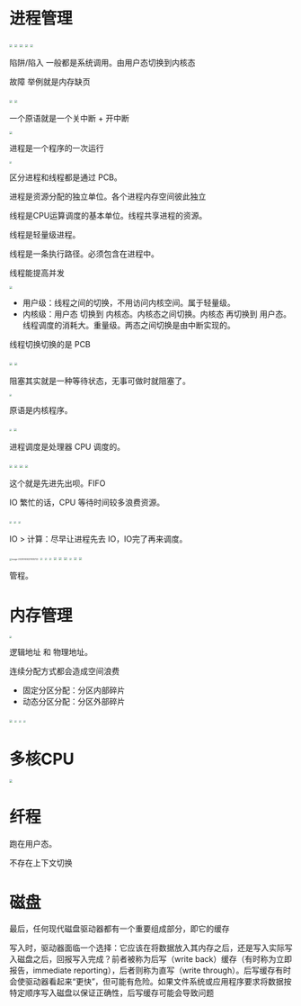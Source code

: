 # 进程管理

<img src="https://gpf-img.oss-cn-beijing.aliyuncs.com/20231006193242.png" style="zoom:33%;" />

<img src="https://gpf-img.oss-cn-beijing.aliyuncs.com/20231006193319.png" style="zoom:33%;" />

<img src="https://gpf-img.oss-cn-beijing.aliyuncs.com/20231006193339.png" style="zoom:33%;" />

<img src="https://gpf-img.oss-cn-beijing.aliyuncs.com/20231006193457.png" style="zoom:33%;" />

<img src="https://gpf-img.oss-cn-beijing.aliyuncs.com/20231006193615.png" style="zoom:33%;" />

陷阱/陷入 一般都是系统调用。由用户态切换到内核态

故障 举例就是内存缺页

<img src="https://gpf-img.oss-cn-beijing.aliyuncs.com/20231006193741.png" style="zoom:33%;" />

<img src="https://gpf-img.oss-cn-beijing.aliyuncs.com/20231006193854.png" style="zoom:33%;" />

一个原语就是一个关中断 + 开中断

<img src="https://gpf-img.oss-cn-beijing.aliyuncs.com/20231006193951.png" style="zoom:33%;" />

进程是一个程序的一次运行

<img src="https://gpf-img.oss-cn-beijing.aliyuncs.com/20231008110905.png" style="zoom:25%;" />

区分进程和线程都是通过 PCB。

进程是资源分配的独立单位。各个进程内存空间彼此独立

线程是CPU运算调度的基本单位。线程共享进程的资源。

线程是轻量级进程。

线程是一条执行路径。必须包含在进程中。

线程能提高并发

<img src="https://gpf-img.oss-cn-beijing.aliyuncs.com/20231008110952.png" style="zoom:33%;" />



- 用户级：线程之间的切换，不用访问内核空间。属于轻量级。
- 内核级：用户态 切换到 内核态。内核态之间切换。内核态 再切换到 用户态。线程调度的消耗大。重量级。两态之间切换是由中断实现的。

线程切换切换的是 PCB

<img src="https://gpf-img.oss-cn-beijing.aliyuncs.com/20231008110952.png" style="zoom:33%;" />

<img src="https://gpf-img.oss-cn-beijing.aliyuncs.com/20231008111048.png" style="zoom:33%;" />

阻塞其实就是一种等待状态，无事可做时就阻塞了。

<img src="https://gpf-img.oss-cn-beijing.aliyuncs.com/20231008111059.png" style="zoom:25%;" />

原语是内核程序。

<img src="https://gpf-img.oss-cn-beijing.aliyuncs.com/20231008111118.png" style="zoom:25%;" />

<img src="https://gpf-img.oss-cn-beijing.aliyuncs.com/20231008111209.png" style="zoom:33%;" />

进程调度是处理器 CPU 调度的。

<img src="https://gpf-img.oss-cn-beijing.aliyuncs.com/20231008111233.png" style="zoom:33%;" />

<img src="https://gpf-img.oss-cn-beijing.aliyuncs.com/20231008111251.png" style="zoom:33%;" />

<img src="https://gpf-img.oss-cn-beijing.aliyuncs.com/20231008111301.png" style="zoom:33%;" />

<img src="https://gpf-img.oss-cn-beijing.aliyuncs.com/20231008111322.png" style="zoom:33%;" />

这个就是先进先出呗。FIFO

IO 繁忙的话，CPU 等待时间较多浪费资源。

<img src="https://gpf-img.oss-cn-beijing.aliyuncs.com/20231008111341.png" style="zoom:25%;" />

<img src="https://gpf-img.oss-cn-beijing.aliyuncs.com/20231008111358.png" style="zoom: 25%;" />

<img src="https://gpf-img.oss-cn-beijing.aliyuncs.com/20231008111416.png" style="zoom:25%;" />

IO > 计算：尽早让进程先去 IO，IO完了再来调度。

<img src="D:\temporary\assets\image-20230926221935722.png" alt="image-20230926221935722" style="zoom:25%;" />

<img src="https://gpf-img.oss-cn-beijing.aliyuncs.com/20231008111440.png" style="zoom:25%;" />

<img src="https://gpf-img.oss-cn-beijing.aliyuncs.com/20231008111458.png" style="zoom:25%;" />

<img src="https://gpf-img.oss-cn-beijing.aliyuncs.com/20231008111514.png" style="zoom:25%;" />

<img src="https://gpf-img.oss-cn-beijing.aliyuncs.com/20231008111558.png" style="zoom:33%;" />

<img src="https://gpf-img.oss-cn-beijing.aliyuncs.com/20231006105801.png" style="zoom:33%;" />

<img src="https://gpf-img.oss-cn-beijing.aliyuncs.com/20231006105844.png" style="zoom:33%;" />

<img src="https://gpf-img.oss-cn-beijing.aliyuncs.com/20231006105909.png" style="zoom:25%;" />

<img src="https://gpf-img.oss-cn-beijing.aliyuncs.com/20231006105928.png" style="zoom:33%;" />

<img src="https://gpf-img.oss-cn-beijing.aliyuncs.com/20231006105949.png" style="zoom:33%;" />

管程。

# 内存管理

<img src="https://gpf-img.oss-cn-beijing.aliyuncs.com/20231006110012.png" style="zoom:25%;" />



逻辑地址 和 物理地址。

连续分配方式都会造成空间浪费

- 固定分区分配：分区内部碎片
- 动态分区分配：分区外部碎片



<img src="https://gpf-img.oss-cn-beijing.aliyuncs.com/20231006110033.png" style="zoom:33%;" />

<img src="https://gpf-img.oss-cn-beijing.aliyuncs.com/20231006110103.png" style="zoom: 25%;" />

<img src="https://gpf-img.oss-cn-beijing.aliyuncs.com/20231006110138.png" style="zoom:25%;" />

<img src="https://gpf-img.oss-cn-beijing.aliyuncs.com/20231006110158.png" style="zoom:25%;" />



# 多核CPU



<img src="https://gpf-img.oss-cn-beijing.aliyuncs.com/20231006105037.png" style="zoom: 33%;" />

# 纤程

跑在用户态。

不存在上下文切换

# 磁盘

最后，任何现代磁盘驱动器都有一个重要组成部分，即它的缓存

写入时，驱动器面临一个选择：它应该在将数据放入其内存之后，还是写入实际写入磁盘之后，回报写入完成？前者被称为后写（write back）缓存（有时称为立即报告，immediate reporting），后者则称为直写（write through）。后写缓存有时会使驱动器看起来“更快”，但可能有危险。如果文件系统或应用程序要求将数据按特定顺序写入磁盘以保证正确性，后写缓存可能会导致问题


